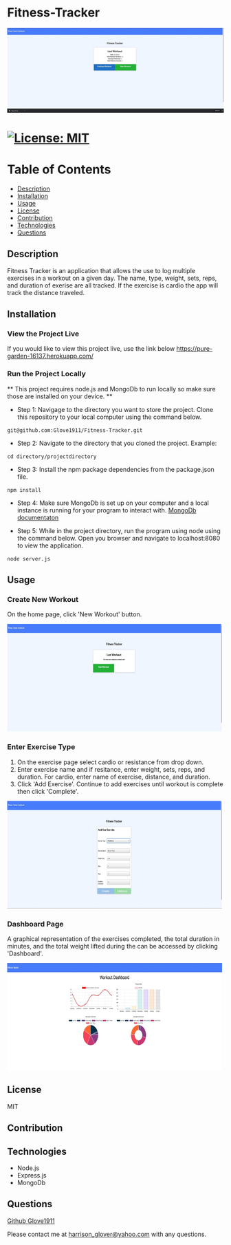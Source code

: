 # Fitness-Tracker 

<img src="/public/images/homepage.jpeg">
       
# [![License: MIT](https://img.shields.io/badge/License-MIT-yellow.svg)](https://opensource.org/licenses/MIT)

# Table of Contents
- [Description](#description)
- [Installation](#installation)
- [Usage](#usage)
- [License](#license)
- [Contribution](#contribution)
- [Technologies](#technologies)
- [Questions](#questions)



 ## Description
Fitness Tracker is an application that allows the use to log multiple exercises in a workout on a given day.  The name, type, weight, sets, reps, and duration of exerise are all tracked.  If the exercise is cardio the app will track the distance traveled.



## Installation

### View the Project Live

If you would like to view this project live, use the link below
https://pure-garden-16137.herokuapp.com/

### Run the Project Locally
** This project requires node.js and MongoDb to run locally so make sure those are installed on your device.  **

* Step 1: Navigage to the directory you want to store the project.  Clone this repository to your local computer using the command below.

```
git@github.com:Glove1911/Fitness-Tracker.git
```
* Step 2: Navigate to the directory that you cloned the project.
Example:
```
cd directory/projectdirectory
```

* Step 3: Install the npm package dependencies from the package.json file.
```
npm install
```

* Step 4: Make sure MongoDb is set up on your computer and a local instance is running for your program to interact with. [MongoDb documentaton](https://docs.mongodb.com/guides/)

* Step 5: While in the project directory, run the program using node using the command below. Open you browser and navigate to localhost:8080 to view the application.
```
node server.js
```  

## Usage
### Create New  Workout
 On the home  page, click 'New Workout' button.

<img src="/public/images/homepage2.jpeg" alt="home page" width="500px" height="250px">

### Enter Exercise Type
1. On the exercise page select cardio or resistance from drop down.
2. Enter exercise name and if resitance, enter weight, sets, reps, and duration.  For cardio, enter name of exercise, distance, and duration.
3. Click 'Add Exercise'.   Continue to add exercises until workout is complete then click 'Complete'.

<img src="/public/images/addexercise2.jpeg" alt="exercise page" width="500px" height= "250px">

### Dashboard Page
A graphical representation of the exercises completed, the total duration in minutes, and the total weight lifted during the can be accessed by clicking 'Dashboard'.

<img src= "/public/images/statspage.jpeg" alt= "stats page" width= "500px" height="250px">

## License
MIT


## Contribution



## Technologies
* Node.js
* Express.js
* MongoDb




## Questions
[Github Glove1911](https://github.com/Glove1911) 


Please contact me at [harrison_glover@yahoo.com](mailto:harrison_glover@yahoo.com) with any questions.
